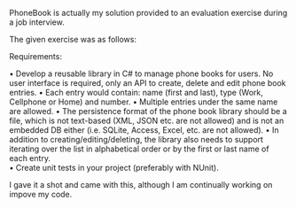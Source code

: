 PhoneBook is actually my solution provided to an evaluation exercise during a job interview.

The given exercise was as follows:

Requirements:

•	Develop a reusable library in C# to manage phone books for users. No user interface is required, only an API to create, delete and edit phone book entries. 
•	Each entry would contain: name (first and last), type (Work, Cellphone or Home) and number. 
•	Multiple entries under the same name are allowed. 
•	The persistence format of the phone book library should be a file, which is not text-based (XML, JSON etc. are not allowed) and is not an embedded DB either (i.e. SQLite, Access, Excel, etc. are not allowed). 
•	In addition to creating/editing/deleting, the library also needs to support iterating over the list in alphabetical order or by the first or last name of each entry.  
•	Create unit tests in your project (preferably with NUnit). 


I gave it a shot and came with this, although I am continually working on impove my code.
